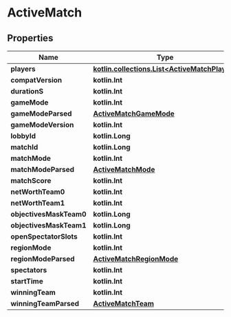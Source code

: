 
# ActiveMatch

## Properties
| Name | Type | Description | Notes |
| ------------ | ------------- | ------------- | ------------- |
| **players** | [**kotlin.collections.List&lt;ActiveMatchPlayer&gt;**](ActiveMatchPlayer.md) |  |  |
| **compatVersion** | **kotlin.Int** |  |  [optional] |
| **durationS** | **kotlin.Int** |  |  [optional] |
| **gameMode** | **kotlin.Int** |  |  [optional] |
| **gameModeParsed** | [**ActiveMatchGameMode**](ActiveMatchGameMode.md) |  |  [optional] |
| **gameModeVersion** | **kotlin.Int** |  |  [optional] |
| **lobbyId** | **kotlin.Long** |  |  [optional] |
| **matchId** | **kotlin.Long** |  |  [optional] |
| **matchMode** | **kotlin.Int** |  |  [optional] |
| **matchModeParsed** | [**ActiveMatchMode**](ActiveMatchMode.md) |  |  [optional] |
| **matchScore** | **kotlin.Int** |  |  [optional] |
| **netWorthTeam0** | **kotlin.Int** |  |  [optional] |
| **netWorthTeam1** | **kotlin.Int** |  |  [optional] |
| **objectivesMaskTeam0** | **kotlin.Long** |  |  [optional] |
| **objectivesMaskTeam1** | **kotlin.Long** |  |  [optional] |
| **openSpectatorSlots** | **kotlin.Int** |  |  [optional] |
| **regionMode** | **kotlin.Int** |  |  [optional] |
| **regionModeParsed** | [**ActiveMatchRegionMode**](ActiveMatchRegionMode.md) |  |  [optional] |
| **spectators** | **kotlin.Int** |  |  [optional] |
| **startTime** | **kotlin.Int** |  |  [optional] |
| **winningTeam** | **kotlin.Int** |  |  [optional] |
| **winningTeamParsed** | [**ActiveMatchTeam**](ActiveMatchTeam.md) |  |  [optional] |



